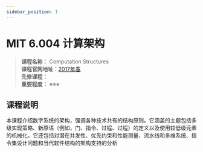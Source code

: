 ```yaml
---
sidebar_position: 1
---
```


# MIT 6.004 计算架构







>**课程名称：** Computation Structures     
**课程官网地址：**[2017年春](https://ocw.mit.edu/courses/6-004-computation-structures-spring-2017/)  
**先修课程：**   
**重要程度：** ※※※


## 课程说明
本课程介绍数字系统的架构，强调各种技术共有的结构原则。它涵盖的主题包括多级实现策略、新原语（例如，门、指令、过程、过程）的定义以及使用较低级元素的机械化。它还包括对潜在并发性、优先约束和性能测量、流水线和多维系统、指令集设计问题和当代软件结构的架构支持的分析


